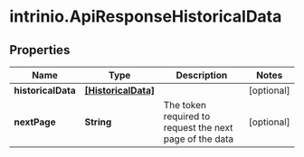 # intrinio.ApiResponseHistoricalData

## Properties
Name | Type | Description | Notes
------------ | ------------- | ------------- | -------------
**historicalData** | [**[HistoricalData]**](HistoricalData.md) |  | [optional] 
**nextPage** | **String** | The token required to request the next page of the data | [optional] 


